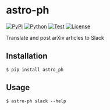 # astro-ph

[![PyPI](https://img.shields.io/pypi/v/astro-ph.svg?label=PyPI&style=flat-square)](https://pypi.org/project/astro-ph/)
[![Python](https://img.shields.io/pypi/pyversions/astro-ph.svg?label=Python&color=yellow&style=flat-square)](https://pypi.org/project/astro-ph/)
[![Test](https://img.shields.io/github/workflow/status/astropenguin/astro-ph/Test?logo=github&label=Test&style=flat-square)](https://github.com/astropenguin/astro-ph/actions)
[![License](https://img.shields.io/badge/license-MIT-blue.svg?label=License&style=flat-square)](LICENSE)

Translate and post arXiv articles to Slack

## Installation

```shell
$ pip install astro_ph
```

## Usage

```shell
$ astro-ph slack --help
```
